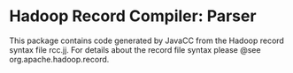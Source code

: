 # Hadoop Record Compiler: Parser
This package contains code generated by JavaCC from the
  Hadoop record syntax file rcc.jj. For details about the
  record file syntax please @see org.apache.hadoop.record.